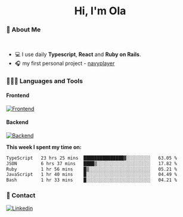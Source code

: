 <h1 align="center">Hi, I'm Ola</h1>

### 💅 About Me

<br/>

- 💻 I use daily **Typescript**, **React** and **Ruby on Rails**.
- 🎧 my first personal project - [navyplayer](https://navyplayer.netlify.app/)

### 👩🏻‍💻 Languages and Tools

#### Frontend

[![Frontend](https://skillicons.dev/icons?i=react,nextjs,ts,js,html,css,scss,tailwind)](https://skillicons.dev)

#### Backend
[![Backend](https://skillicons.dev/icons?i=nodejs,express,nestjs,rails,graphql)](https://skillicons.dev)

**This week I spent my time on:**

<!--START_SECTION:waka-->

```txt
TypeScript   23 hrs 25 mins  ███████████████▓░░░░░░░░░   63.05 %
JSON         6 hrs 37 mins   ████▒░░░░░░░░░░░░░░░░░░░░   17.82 %
Ruby         1 hr 56 mins    █▒░░░░░░░░░░░░░░░░░░░░░░░   05.21 %
JavaScript   1 hr 40 mins    █░░░░░░░░░░░░░░░░░░░░░░░░   04.49 %
Bash         1 hr 33 mins    █░░░░░░░░░░░░░░░░░░░░░░░░   04.21 %
```

<!--END_SECTION:waka-->

### 📨 Contact
  
[![Linkedin](https://skillicons.dev/icons?i=linkedin)](https://linkedin.com/in/aleksandra-kamińska)
